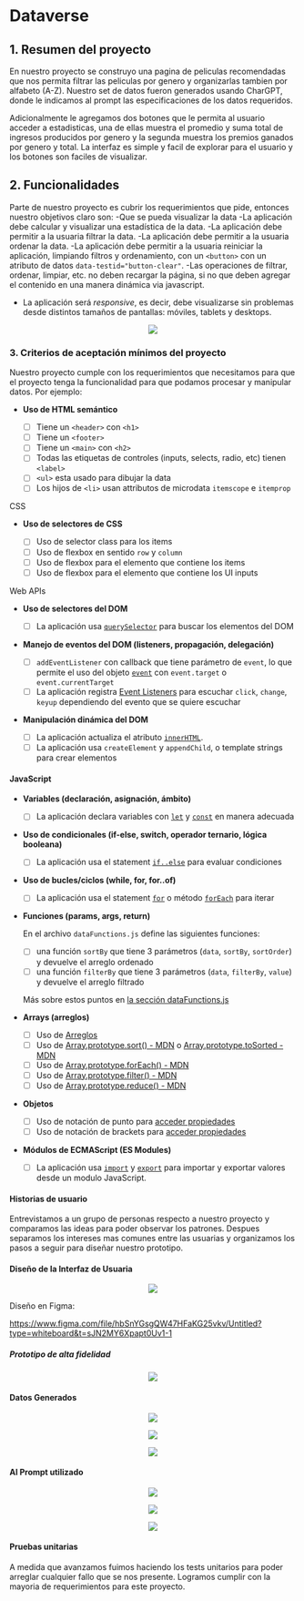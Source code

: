 # Dataverse

## 1. Resumen del proyecto

En nuestro proyecto se construyo una pagina de peliculas recomendadas que nos permita filtrar las peliculas por genero y organizarlas tambien por alfabeto (A-Z). Nuestro set de datos fueron generados usando CharGPT, donde le indicamos al prompt las especificaciones de los datos requeridos. 

Adicionalmente le agregamos dos botones que le permita al usuario acceder a estadisticas, una de ellas muestra el promedio y suma total de ingresos producidos por genero y la segunda muestra los premios ganados por genero y total.
 La interfaz es simple y facil de explorar para el usuario y los botones son faciles de visualizar. 



## 2. Funcionalidades

Parte de nuestro proyecto es cubrir los requerimientos que pide, entonces nuestro objetivos claro son: 
-Que se pueda visualizar la data
-La aplicación debe calcular y visualizar una estadística de la data.
-La aplicación debe permitir a la usuaria filtrar la data. 
-La aplicación debe permitir a la usuaria ordenar la data.
-La aplicación debe permitir a la usuaria reiniciar la aplicación, limpiando
  filtros y ordenamiento, con un `<button>` con un atributo de datos
  `data-testid="button-clear"`.
-Las operaciones de filtrar, ordenar, limpiar, etc. no deben recargar la página, si no que deben agregar el contenido en una manera dinámica via javascript.

* La aplicación será _responsive_, es decir, debe visualizarse sin problemas
  desde distintos tamaños de pantallas: móviles, tablets y desktops.

<p style="text-align:center">
<img src="data.png"/>
</p>




### 3. Criterios de aceptación mínimos del proyecto

Nuestro proyecto cumple con los requerimientos que necesitamos para que el proyecto tenga la funcionalidad para que podamos procesar y manipular datos.
Por ejemplo:

* **Uso de HTML semántico**

  - [ ] Tiene un `<header>` con `<h1>`
  - [ ] Tiene un `<footer>`
  - [ ] Tiene un `<main>` con `<h2>`
  - [ ] Todas las etiquetas de controles (inputs, selects, radio, etc) tienen `<label>`
  - [ ] `<ul>` esta usado para dibujar la data
  - [ ] Los hijos de `<li>` usan attributos de microdata `itemscope` e `itemprop`

CSS

* **Uso de selectores de CSS**

  - [ ] Uso de selector class para los items <li>
  - [ ] Uso de flexbox en sentido `row` y `column`
  - [ ] Uso de flexbox para el elemento que contiene los items
  - [ ] Uso de flexbox para el elemento que contiene los UI inputs

Web APIs

* **Uso de selectores del DOM**

  - [ ] La aplicación usa [`querySelector`](https://developer.mozilla.org/en-US/docs/Web/API/Document/querySelector)
    para buscar los elementos del DOM
  
* **Manejo de eventos del DOM (listeners, propagación, delegación)**

  - [ ] `addEventListener` con callback que tiene parámetro de `event`,
    lo que permite el uso del objeto [`event`](https://developer.mozilla.org/en-US/docs/Learn/JavaScript/Building_blocks/Events#event_objects)
    con `event.target` o `event.currentTarget`
  - [ ] La aplicación registra [Event Listeners](https://developer.mozilla.org/en/docs/Web/API/EventTarget/addEventListener)
    para escuchar `click`, `change`, `keyup` dependiendo del evento que
    se quiere escuchar

* **Manipulación dinámica del DOM**

  - [ ] La aplicación actualiza el atributo [`innerHTML`](https://developer.mozilla.org/es/docs/Web/API/Element/innerHTML).
  - [ ] La aplicación usa `createElement` y `appendChild`, o template strings
    para crear elementos

#### JavaScript

* **Variables (declaración, asignación, ámbito)**

  - [ ] La aplicación declara variables con [`let`](https://developer.mozilla.org/en-US/docs/Web/JavaScript/Reference/Statements/let)
    y [`const`](https://developer.mozilla.org/en-US/docs/Web/JavaScript/Reference/Statements/const)
    en manera adecuada

* **Uso de condicionales (if-else, switch, operador ternario, lógica booleana)**

  - [ ] La aplicación usa el statement
    [`if..else`](https://developer.mozilla.org/en-US/docs/Web/JavaScript/Reference/Statements/if...else)
      para evaluar condiciones

* **Uso de bucles/ciclos (while, for, for..of)**

  - [ ] La aplicación usa el statement [`for`](https://developer.mozilla.org/en-US/docs/Web/JavaScript/Reference/Statements/for)
    o método [`forEach`](https://developer.mozilla.org/en-US/docs/Web/JavaScript/Reference/Global_Objects/Array/forEach)
    para iterar

* **Funciones (params, args, return)**

  En el archivo `dataFunctions.js` define las siguientes funciones:
  - [ ] una función `sortBy` que tiene 3 parámetros (`data`, `sortBy`, `sortOrder`)
    y devuelve el arreglo ordenado
  - [ ] una función `filterBy` que tiene 3 parámetros (`data`, `filterBy`, `value`)
    y devuelve el arreglo filtrado

  Más sobre estos puntos en [la sección dataFunctions.js](#src/dataFunctions.js)

* **Arrays (arreglos)**

  - [ ] Uso de [Arreglos](https://curriculum.laboratoria.la/es/topics/javascript/04-arrays)
  - [ ] Uso de [Array.prototype.sort() - MDN](https://developer.mozilla.org/es/docs/Web/JavaScript/Reference/Global_Objects/Array/sort)
    o [Array.prototype.toSorted - MDN](https://developer.mozilla.org/es/docs/Web/JavaScript/Reference/Global_Objects/Array/toSorted)
  - [ ] Uso de [Array.prototype.forEach() - MDN](https://developer.mozilla.org/es/docs/Web/JavaScript/Reference/Global_Objects/Array/forEach)
  - [ ] Uso de [Array.prototype.filter() - MDN](https://developer.mozilla.org/es/docs/Web/JavaScript/Reference/Global_Objects/Array/filter)
  - [ ] Uso de [Array.prototype.reduce() - MDN](https://developer.mozilla.org/es/docs/Web/JavaScript/Reference/Global_Objects/Array/Reduce)

* **Objetos**

  - [ ] Uso de notación de punto para [acceder propiedades](https://developer.mozilla.org/en-US/docs/Web/JavaScript/Reference/Operators/Property_accessors)
  - [ ] Uso de notación de brackets para [acceder propiedades](https://developer.mozilla.org/en-US/docs/Web/JavaScript/Reference/Operators/Property_accessors)

* **Módulos de ECMAScript (ES Modules)**

  - [ ] La aplicación usa [`import`](https://developer.mozilla.org/en-US/docs/Web/JavaScript/Reference/Statements/import)
    y [`export`](https://developer.mozilla.org/en-US/docs/Web/JavaScript/Reference/Statements/export)
    para importar y exportar valores desde un modulo JavaScript.


#### Historias de usuario

Entrevistamos a un grupo de personas respecto a nuestro proyecto y comparamos las ideas para poder observar los patrones. Despues separamos los intereses mas comunes entre las usuarias y organizamos los pasos a seguir para diseñar nuestro prototipo.

#### Diseño de la Interfaz de Usuaria

<p style="text-align:center"><img src="prototipobf.png"/></p>

Diseño en Figma:

https://www.figma.com/file/hbSnYGsgQW47HFaKG25vkv/Untitled?type=whiteboard&t=sJN2MY6Xpapt0Uv1-1

##### Prototipo de alta fidelidad

<p style="text-align:center"><img src="prototipoaf.png"/></p>

#### Datos Generados
<p style="text-align:center"><img src="datos1.png"/></p>

<p style="text-align:center"><img src="datos2.png"/></p>

<p style="text-align:center"><img src="datos3.png"/></p>

#### AI Prompt utilizado

<p style="text-align:center"><img src="prompt1.png"/></p>

<p style="text-align:center"><img src="prompt2.png"/></p>

<p style="text-align:center"><img src="prompt3.png"/></p>

#### Pruebas unitarias

A medida que avanzamos fuimos haciendo los tests unitarios para poder arreglar cualquier fallo que se nos presente. Logramos cumplir con la mayoria de requerimientos para este proyecto.

